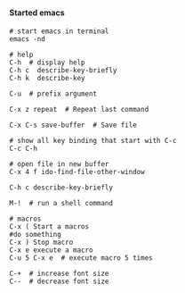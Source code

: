 #### Started emacs

    # start emacs in terminal
    emacs -nd

    # help
    C-h  # display help
    C-h c  describe-key-briefly
    C-h k  describe-key

    C-u  # prefix argument

    C-x z repeat  # Repeat last command

    C-x C-s save-buffer  # Save file

    # show all key binding that start with C-c
    C-c C-h

    # open file in new buffer
    C-x 4 f ido-find-file-other-window

    C-h c describe-key-briefly

    M-!  # run a shell command

    # macros
    C-x ( Start a macros
    #do something
    C-x ) Stop macro
    C-x e execute a macro
    C-u 5 C-x e  # execute macro 5 times

    C-+  # increase font size
    C--  # decrease font size

